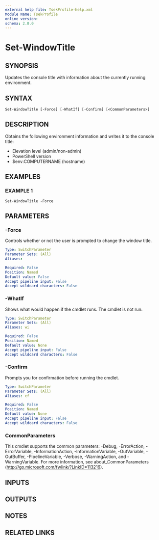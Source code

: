 ```yaml
---
external help file: TsekProfile-help.xml
Module Name: TsekProfile
online version:
schema: 2.0.0
---
```


# Set-WindowTitle

## SYNOPSIS
Updates the console title with information about the currently running
environment.

## SYNTAX

```
Set-WindowTitle [-Force] [-WhatIf] [-Confirm] [<CommonParameters>]
```

## DESCRIPTION
Obtains the following environment information and writes it to the console
title:
- Elevation level (admin/non-admin)
- PowerShell version
- $env:COMPUTERNAME (hostname)

## EXAMPLES

### EXAMPLE 1
```
Set-WindowTitle -Force
```

## PARAMETERS

### -Force
Controls whether or not the user is prompted to change the window title.

```yaml
Type: SwitchParameter
Parameter Sets: (All)
Aliases:

Required: False
Position: Named
Default value: False
Accept pipeline input: False
Accept wildcard characters: False
```

### -WhatIf
Shows what would happen if the cmdlet runs.
The cmdlet is not run.

```yaml
Type: SwitchParameter
Parameter Sets: (All)
Aliases: wi

Required: False
Position: Named
Default value: None
Accept pipeline input: False
Accept wildcard characters: False
```

### -Confirm
Prompts you for confirmation before running the cmdlet.

```yaml
Type: SwitchParameter
Parameter Sets: (All)
Aliases: cf

Required: False
Position: Named
Default value: None
Accept pipeline input: False
Accept wildcard characters: False
```

### CommonParameters
This cmdlet supports the common parameters: -Debug, -ErrorAction, -ErrorVariable, -InformationAction, -InformationVariable, -OutVariable, -OutBuffer, -PipelineVariable, -Verbose, -WarningAction, and -WarningVariable.
For more information, see about_CommonParameters (http://go.microsoft.com/fwlink/?LinkID=113216).

## INPUTS

## OUTPUTS

## NOTES

## RELATED LINKS
